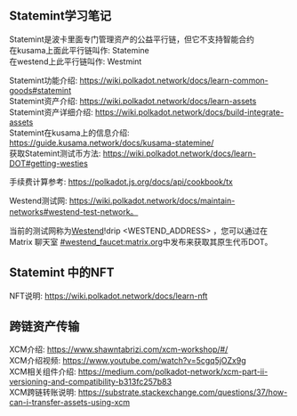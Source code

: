 Statemint学习笔记
---------------------------------------------
Statemint是波卡里面专门管理资产的公益平行链，但它不支持智能合约<br>
在kusama上面此平行链叫作: Statemine <br>
在westend上此平行链叫作: Westmint <br>

Statemint功能介绍: https://wiki.polkadot.network/docs/learn-common-goods#statemint<br>
Statemint资产介绍: https://wiki.polkadot.network/docs/learn-assets<br>
Statemint资产详细介绍: https://wiki.polkadot.network/docs/build-integrate-assets<br>
Statemint在kusama上的信息介绍: https://guide.kusama.network/docs/kusama-statemine/ <br>
获取Statemint测试币方法: https://wiki.polkadot.network/docs/learn-DOT#getting-westies

手续费计算参考: https://polkadot.js.org/docs/api/cookbook/tx

Westend测试网: https://wiki.polkadot.network/docs/maintain-networks#westend-test-network。

当前的测试网称为[Westend](https://wiki.polkadot.network/docs/maintain-networks#westend-test-network)!drip <WESTEND_ADDRESS> ，您可以通过在 Matrix 聊天室 [#westend_faucet:matrix.org](https://matrix.to/#/#westend_faucet:matrix.org)中发布来获取其原生代币DOT。

## Statemint 中的NFT

NFT说明: https://wiki.polkadot.network/docs/learn-nft


## 跨链资产传输

XCM介绍: https://www.shawntabrizi.com/xcm-workshop/#/ <br>
XCM介绍视频: https://www.youtube.com/watch?v=5cgq5jOZx9g <br>
XCM相关组件介绍: https://medium.com/polkadot-network/xcm-part-ii-versioning-and-compatibility-b313fc257b83 <br>
XCM跨链转账说明: https://substrate.stackexchange.com/questions/37/how-can-i-transfer-assets-using-xcm